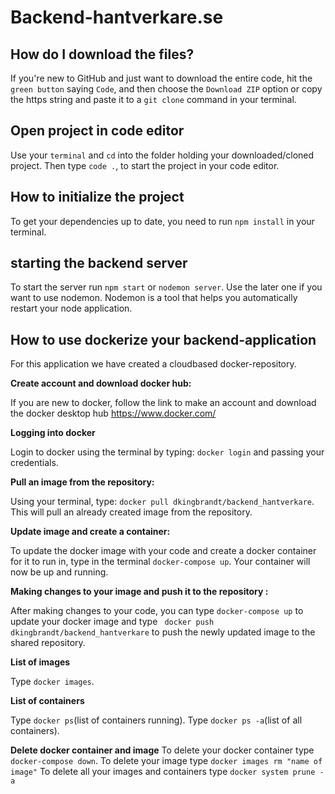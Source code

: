 # Backend-hantverkare.se

## How do I download the files?
If you're new to GitHub and just want to download the entire code, hit the `green button` saying `Code`, and then choose the `Download ZIP` option or copy the https string and paste it to a `git clone` command in your terminal.

## Open project in code editor
Use your `terminal` and `cd` into the folder holding your downloaded/cloned project. Then type `code .`, to start the project in your code editor.

## How to initialize the project
To get your dependencies up to date, you need to run `npm install` in your terminal.

## starting the backend server
To start the server run `npm start` or `nodemon server`. Use the later one if you want to use nodemon. Nodemon is a tool that helps you automatically restart your node application.

## How to use dockerize your backend-application

For this application we have created a cloudbased docker-repository.

 **Create account and download docker hub:** 

If you are new to docker, follow the link to make an account and download the docker desktop hub <https://www.docker.com/> 



 **Logging into docker** 

Login to docker using the terminal by typing: `docker login` and passing your credentials.


 **Pull an image from the repository:**

Using your terminal, type: `docker pull dkingbrandt/backend_hantverkare`.
This will pull an already created image from the repository.

 **Update image and create a container:**

To update the docker image with your code and create a docker container for it to run in, type in the terminal `docker-compose up`.
Your container will now be up and running.

 **Making changes to your image and push it to the repository :**

After making changes to your code, you can type `docker-compose up` to update your docker image and type ` docker push dkingbrandt/backend_hantverkare` to push the newly updated image to the shared repository.

 **List of images**

Type `docker images`.

 **List of containers**

Type `docker ps`(list of containers running).
Type `docker ps -a`(list of all containers).

 **Delete docker container and image**
To delete your docker container type `docker-compose down`.
To delete your image type `docker images rm "name of image"`
To delete all your images and containers type `docker system prune -a`







